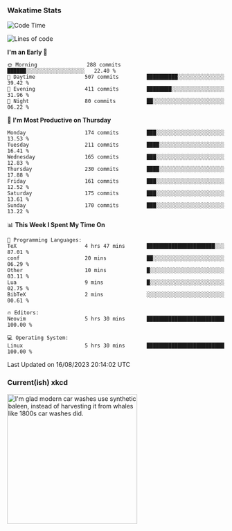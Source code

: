 ### Wakatime Stats
<!--START_SECTION:waka-->
![Code Time](http://img.shields.io/badge/Code%20Time-1%2C911%20hrs%2015%20mins-blue)

![Lines of code](https://img.shields.io/badge/From%20Hello%20World%20I%27ve%20Written-788.2%20thousand%20lines%20of%20code-blue)

**I'm an Early 🐤** 

```text
🌞 Morning                288 commits         ██████░░░░░░░░░░░░░░░░░░░   22.40 % 
🌆 Daytime                507 commits         ██████████░░░░░░░░░░░░░░░   39.42 % 
🌃 Evening                411 commits         ████████░░░░░░░░░░░░░░░░░   31.96 % 
🌙 Night                  80 commits          ██░░░░░░░░░░░░░░░░░░░░░░░   06.22 % 
```
📅 **I'm Most Productive on Thursday** 

```text
Monday                   174 commits         ███░░░░░░░░░░░░░░░░░░░░░░   13.53 % 
Tuesday                  211 commits         ████░░░░░░░░░░░░░░░░░░░░░   16.41 % 
Wednesday                165 commits         ███░░░░░░░░░░░░░░░░░░░░░░   12.83 % 
Thursday                 230 commits         ████░░░░░░░░░░░░░░░░░░░░░   17.88 % 
Friday                   161 commits         ███░░░░░░░░░░░░░░░░░░░░░░   12.52 % 
Saturday                 175 commits         ███░░░░░░░░░░░░░░░░░░░░░░   13.61 % 
Sunday                   170 commits         ███░░░░░░░░░░░░░░░░░░░░░░   13.22 % 
```


📊 **This Week I Spent My Time On** 

```text
💬 Programming Languages: 
TeX                      4 hrs 47 mins       ██████████████████████░░░   87.01 % 
conf                     20 mins             ██░░░░░░░░░░░░░░░░░░░░░░░   06.29 % 
Other                    10 mins             █░░░░░░░░░░░░░░░░░░░░░░░░   03.11 % 
Lua                      9 mins              █░░░░░░░░░░░░░░░░░░░░░░░░   02.75 % 
BibTeX                   2 mins              ░░░░░░░░░░░░░░░░░░░░░░░░░   00.61 % 

🔥 Editors: 
Neovim                   5 hrs 30 mins       █████████████████████████   100.00 % 

💻 Operating System: 
Linux                    5 hrs 30 mins       █████████████████████████   100.00 % 
```


 Last Updated on 16/08/2023 20:14:02 UTC
<!--END_SECTION:waka-->

### Current(ish) xkcd
<a id="xkcd-a" title="I'm glad modern car washes use synthetic baleen, instead of harvesting it from whales like 1800s car washes did." href="https://www.xkcd.com" target="_blank">
        <img align="center" id="xkcd-img" src="https://imgs.xkcd.com/comics/car_wash.png" alt="I'm glad modern car washes use synthetic baleen, instead of harvesting it from whales like 1800s car washes did." height=300 />
</a>
